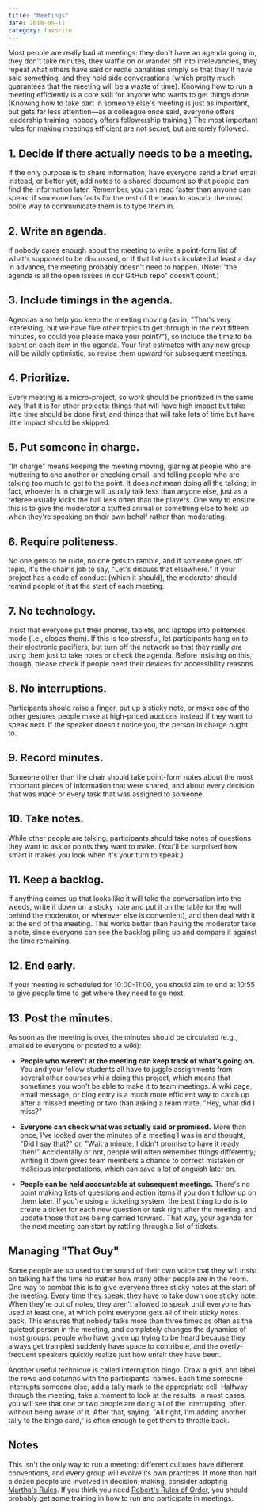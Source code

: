 ```yaml
---
title: "Meetings"
date: 2018-05-11
category: favorite
---
```


Most people are really bad at meetings: they don't have an agenda going in, they
don't take minutes, they waffle on or wander off into irrelevancies, they repeat
what others have said or recite banalities simply so that they'll have said
something, and they hold side conversations (which pretty much guarantees that
the meeting will be a waste of time).  Knowing how to run a meeting efficiently
is a core skill for anyone who wants to get things done. (Knowing how to take
part in someone else's meeting is just as important, but gets far less
attention—as a colleague once said, everyone offers leadership training, nobody
offers followership training.) The most important rules for making meetings
efficient are not secret, but are rarely followed.

## 1. Decide if there actually needs to be a meeting.

If the only purpose is to share information, have everyone send a brief email
instead, or better yet, add notes to a shared document so that people can find
the information later. Remember, you can read faster than anyone can speak: if
someone has facts for the rest of the team to absorb, the most polite way to
communicate them is to type them in.

## 2. Write an agenda.

If nobody cares enough about the meeting to write a point-form list of what's
supposed to be discussed, or if that list isn't circulated at least a day in
advance, the meeting probably doesn't need to happen.  (Note: "the agenda is all
the open issues in our GitHub repo" doesn't count.)

## 3. Include timings in the agenda.

Agendas also help you keep the meeting moving (as in, "That's very interesting,
but we have five other topics to get through in the next fifteen minutes, so
could you please make your point?"), so include the time to be spent on each
item in the agenda.  Your first estimates with any new group will be wildly
optimistic, so revise them upward for subsequent meetings.

## 4. Prioritize.

Every meeting is a micro-project, so work should be prioritized in the same way
that it is for other projects: things that will have high impact but take little
time should be done first, and things that will take lots of time but have
little impact should be skipped.

## 5. Put someone in charge.

"In charge" means keeping the meeting moving, glaring at people who are
muttering to one another or checking email, and telling people who are talking
too much to get to the point.  It does *not* mean doing all the talking; in
fact, whoever is in charge will usually talk less than anyone else, just as a
referee usually kicks the ball less often than the players.  One way to ensure
this is to give the moderator a stuffed animal or something else to hold up when
they're speaking on their own behalf rather than moderating.

## 6. Require politeness.

No one gets to be rude, no one gets to ramble, and if someone goes off topic,
it's the chair's job to say, "Let's discuss that elsewhere."  If your project
has a code of conduct (which it should), the moderator should remind people of
it at the start of each meeting.

## 7. No technology.

Insist that everyone put their phones, tablets, and laptops into politeness mode
(i.e., closes them).  If this is too stressful, let participants hang on to
their electronic pacifiers, but turn off the network so that they really *are*
using them just to take notes or check the agenda.  Before insisting on this,
though, please check if people need their devices for accessibility reasons.

## 8. No interruptions.

Participants should raise a finger, put up a sticky note, or make one of the
other gestures people make at high-priced auctions instead if they want to speak
next.  If the speaker doesn't notice you, the person in charge ought to.

## 9. Record minutes.

Someone other than the chair should take point-form notes about the most
important pieces of information that were shared, and about every decision that
was made or every task that was assigned to someone.

## 10. Take notes.

While other people are talking, participants should take notes of questions they
want to ask or points they want to make.  (You'll be surprised how smart it
makes you look when it's your turn to speak.)

## 11. Keep a backlog.

If anything comes up that looks like it will take the conversation into the
weeds, write it down on a sticky note and put it on the table (or the wall
behind the moderator, or wherever else is convenient), and then deal with it at
the end of the meeting.  This works better than having the moderator take a
note, since everyone can see the backlog piling up and compare it against the
time remaining.

## 12. End early.

If your meeting is scheduled for 10:00-11:00, you should aim to end at 10:55 to
give people time to get where they need to go next.

## 13. Post the minutes.

As soon as the meeting is over, the minutes should be circulated (e.g., emailed
to everyone or posted to a wiki):

- **People who weren't at the meeting can keep track of what's going on.** You
  and your fellow students all have to juggle assignments from several other
  courses while doing this project, which means that sometimes you won't be able
  to make it to team meetings.  A wiki page, email message, or blog entry is a
  much more efficient way to catch up after a missed meeting or two than asking
  a team mate, "Hey, what did I miss?"

- **Everyone can check what was actually said or promised.** More than once,
  I've looked over the minutes of a meeting I was in and thought, "Did I say
  that?" or, "Wait a minute, I didn't promise to have it ready then!"
  Accidentally or not, people will often remember things differently; writing it
  down gives team members a chance to correct mistaken or malicious
  interpretations, which can save a lot of anguish later on.

- **People can be held accountable at subsequent meetings.** There's no point
  making lists of questions and action items if you don't follow up on them
  later.  If you're using a ticketing system, the best thing to do is to create
  a ticket for each new question or task right after the meeting, and update
  those that are being carried forward.  That way, your agenda for the next
  meeting can start by rattling through a list of tickets.

## Managing "That Guy"

Some people are so used to the sound of their own voice that they will insist on
talking half the time no matter how many other people are in the room. One way
to combat this is to give everyone three sticky notes at the start of the
meeting. Every time they speak, they have to take down one sticky note. When
they're out of notes, they aren't allowed to speak until everyone has used at
least one, at which point everyone gets all of their sticky notes back. This
ensures that nobody talks more than three times as often as the quietest person
in the meeting, and completely changes the dynamics of most groups: people who
have given up trying to be heard because they always get trampled suddenly have
space to contribute, and the overly-frequent speakers quickly realize just how
unfair they have been.

Another useful technique is called interruption bingo. Draw a grid, and label
the rows and columns with the participants' names. Each time someone interrupts
someone else, add a tally mark to the appropriate cell. Halfway through the
meeting, take a moment to look at the results.  In most cases, you will see that
one or two people are doing all of the interrupting, often without being aware
of it. After that, saying, "All right, I'm adding another tally to the bingo
card," is often enough to get them to throttle back.

## Notes

This isn't the only way to run a meeting: different cultures have different
conventions, and every group will evolve its own practices.  If more than half a
dozen people are involved in decision-making, consider adopting [Martha's
Rules](@root/2019/06/13/marthas-rules/).  If you think you
need [Robert's Rules of Order](https://en.wikipedia.org/wiki/Robert%27s_Rules_of_Order),
you should probably get some training in how to run and participate in meetings.

